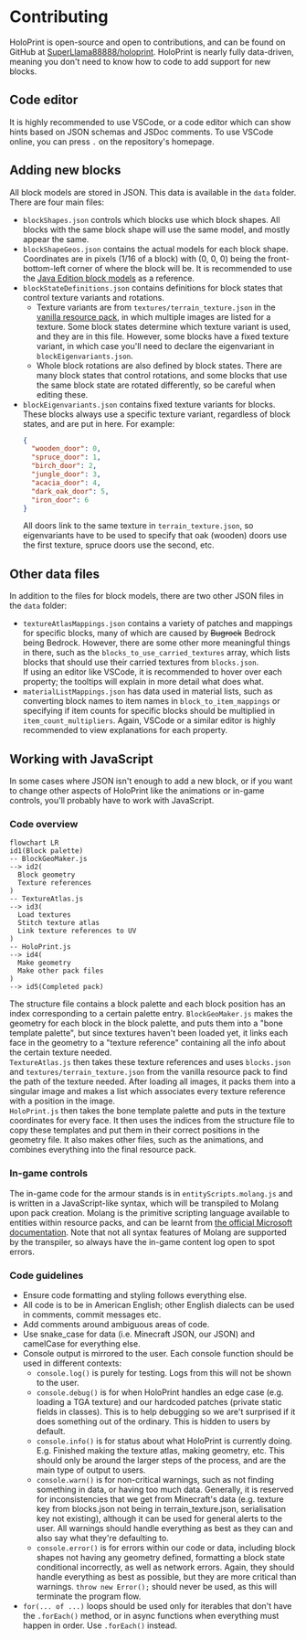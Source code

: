 # Contributing
HoloPrint is open-source and open to contributions, and can be found on GitHub at [SuperLlama88888/holoprint](https://github.com/SuperLlama88888/holoprint). HoloPrint is nearly fully data-driven, meaning you don't need to know how to code to add support for new blocks.
## Code editor
It is highly recommended to use VSCode, or a code editor which can show hints based on JSON schemas and JSDoc comments. To use VSCode online, you can press `.` on the repository's homepage.
## Adding new blocks
All block models are stored in JSON. This data is available in the `data` folder. There are four main files:
- `blockShapes.json` controls which blocks use which block shapes. All blocks with the same block shape will use the same model, and mostly appear the same.
- `blockShapeGeos.json` contains the actual models for each block shape. Coordinates are in pixels (1/16 of a block) with (0, 0, 0) being the front-bottom-left corner of where the block will be. It is recommended to use the [Java Edition block models](https://mcasset.cloud/1.21.3/assets/minecraft/models/block) as a reference.
- `blockStateDefinitions.json` contains definitions for block states that control texture variants and rotations.
  - Texture variants are from `textures/terrain_texture.json` in the [vanilla resource pack](https://github.com/Mojang/bedrock-samples/tree/preview/resource_pack), in which multiple images are listed for a texture. Some block states determine which texture variant is used, and they are in this file. However, some blocks have a fixed texture variant, in which case you'll need to declare the eigenvariant in `blockEigenvariants.json`.
  - Whole block rotations are also defined by block states. There are many block states that control rotations, and some blocks that use the same block state are rotated differently, so be careful when editing these.
- `blockEigenvariants.json` contains fixed texture variants for blocks. These blocks always use a specific texture variant, regardless of block states, and are put in here. For example:
  ```json
  {
  	"wooden_door": 0,
  	"spruce_door": 1,
  	"birch_door": 2,
  	"jungle_door": 3,
  	"acacia_door": 4,
  	"dark_oak_door": 5,
  	"iron_door": 6
  }
  ```
  All doors link to the same texture in `terrain_texture.json`, so eigenvariants have to be used to specify that oak (wooden) doors use the first texture, spruce doors use the second, etc.
## Other data files
In addition to the files for block models, there are two other JSON files in the `data` folder:
- `textureAtlasMappings.json` contains a variety of patches and mappings for specific blocks, many of which are caused by ~~Bugrock~~ Bedrock being Bedrock. However, there are some other more meaningful things in there, such as the `blocks_to_use_carried_textures` array, which lists blocks that should use their carried textures from `blocks.json`.  
  If using an editor like VSCode, it is recommended to hover over each property; the tooltips will explain in more detail what does what.
- `materialListMappings.json` has data used in material lists, such as converting block names to item names in `block_to_item_mappings` or specifying if item counts for specific blocks should be multiplied in `item_count_multipliers`. Again, VSCode or a similar editor is highly recommended to view explanations for each property.

## Working with JavaScript
In some cases where JSON isn't enough to add a new block, or if you want to change other aspects of HoloPrint like the animations or in-game controls, you'll probably have to work with JavaScript.
### Code overview
``` mermaid
flowchart LR
id1(Block palette)
-- BlockGeoMaker.js
--> id2(
  Block geometry
  Texture references
)
-- TextureAtlas.js
--> id3(
  Load textures
  Stitch texture atlas
  Link texture references to UV
)
-- HoloPrint.js
--> id4(
  Make geometry
  Make other pack files
)
--> id5(Completed pack)
```
The structure file contains a block palette and each block position has an index corresponding to a certain palette entry. `BlockGeoMaker.js` makes the geometry for each block in the block palette, and puts them into a "bone template palette", but since textures haven't been loaded yet, it links each face in the geometry to a "texture reference" containing all the info about the certain texture needed.  
`TextureAtlas.js` then takes these texture references and uses `blocks.json` and `textures/terrain_texture.json` from the vanilla resource pack to find the path of the texture needed. After loading all images, it packs them into a singular image and makes a list which associates every texture reference with a position in the image.  
`HoloPrint.js` then takes the bone template palette and puts in the texture coordinates for every face. It then uses the indices from the structure file to copy these templates and put them in their correct positions in the geometry file. It also makes other files, such as the animations, and combines everything into the final resource pack.
### In-game controls
The in-game code for the armour stands is in `entityScripts.molang.js` and is written in a JavaScript-like syntax, which will be transpiled to Molang upon pack creation. Molang is the primitive scripting language available to entities within resource packs, and can be learnt from [the official Microsoft documentation](https://learn.microsoft.com/en-us/minecraft/creator/reference/content/molangreference/examples/molangconcepts/molangintroduction?view=minecraft-bedrock-stable). Note that not all syntax features of Molang are supported by the transpiler, so always have the in-game content log open to spot errors.
### Code guidelines
- Ensure code formatting and styling follows everything else.
- All code is to be in American English; other English dialects can be used in comments, commit messages etc.
- Add comments around ambiguous areas of code.
- Use snake_case for data (i.e. Minecraft JSON, our JSON) and camelCase for everything else.
- Console output is mirrored to the user. Each console function should be used in different contexts:
  - `console.log()` is purely for testing. Logs from this will not be shown to the user.
  - `console.debug()` is for when HoloPrint handles an edge case (e.g. loading a TGA texture) and our hardcoded patches (private static fields in classes). This is to help debugging so we are't surprised if it does something out of the ordinary. This is hidden to users by default.
  - `console.info()` is for status about what HoloPrint is currently doing. E.g. Finished making the texture atlas, making geometry, etc. This should only be around the larger steps of the process, and are the main type of output to users.
  - `console.warn()` is for non-critical warnings, such as not finding something in data, or having too much data. Generally, it is reserved for inconsistencies that we get from  Minecraft's data (e.g. texture key from blocks.json not being in terrain_texture.json, serialisation key not existing), although it can be used for general alerts to the user. All warnings should handle everything as best as they can and also say what they're defaulting to.
  - `console.error()` is for errors within our code or data, including block shapes not having any geometry defined, formatting a block state conditional incorrectly, as well as network errors. Again, they should handle everything as best as possible, but they are more critical than warnings. `throw new Error();` should never be used, as this will terminate the program flow.
- `for(... of ...)` loops should be used only for iterables that don't have the `.forEach()` method, or in async functions when everything must happen in order. Use `.forEach()` instead.